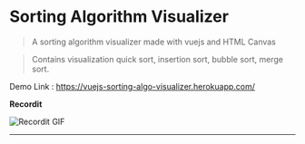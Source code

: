 
# Sorting Algorithm Visualizer

> A sorting algorithm visualizer made with vuejs and HTML Canvas

> Contains visualization quick sort, insertion sort, bubble sort, merge sort.

Demo Link : https://vuejs-sorting-algo-visualizer.herokuapp.com/

**Recordit**

![Recordit GIF](http://g.recordit.co/1zzNlktSBO.gif)

---


